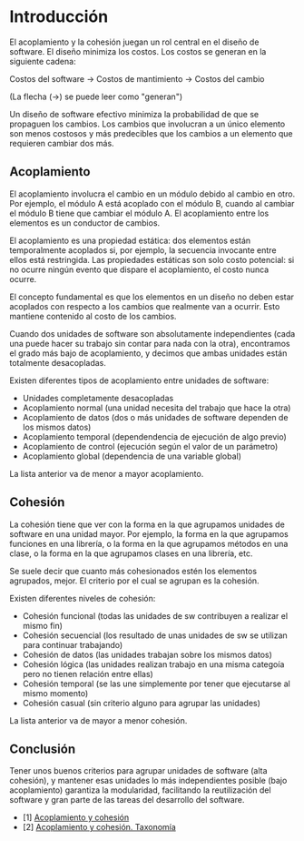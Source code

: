 # Introducción
El acoplamiento y la cohesión juegan un rol central en el diseño de software.
El diseño minimiza los costos. Los costos se generan en la siguiente cadena:

Costos del software -> Costos de mantimiento -> Costos del cambio

(La flecha (->) se puede leer como "generan")

Un diseño de software efectivo minimiza la probabilidad de que se propaguen los cambios.
Los cambios que involucran a un único elemento son menos costosos y más predecibles
que los cambios a un elemento que requieren cambiar dos más.

## Acoplamiento
El acoplamiento involucra el cambio en un módulo debido al cambio en otro. Por ejemplo,
el módulo A está acoplado con el módulo B, cuando al cambiar el módulo B tiene
que cambiar el módulo A. El acoplamiento entre los elementos es un conductor de cambios.

El acoplamiento es una propiedad estática: dos elementos están temporalmente acoplados si,
por ejemplo, la secuencia invocante entre ellos está restringida. Las propiedades
estáticas son solo costo potencial: si no ocurre ningún evento que dispare el acoplamiento,
el costo nunca ocurre.

El concepto fundamental es que los elementos en un diseño no deben estar acoplados
con respecto a los cambios que realmente van a ocurrir. Esto mantiene contenido al
costo de los cambios.

Cuando dos unidades de software son absolutamente independientes (cada una puede
hacer su trabajo sin contar para nada con la otra), encontramos el grado más bajo
de acoplamiento, y decimos que ambas unidades están totalmente desacopladas.

Existen diferentes tipos de acoplamiento entre unidades de software:

- Unidades completamente desacopladas
- Acoplamiento normal (una unidad necesita del trabajo que hace la otra)
- Acoplamiento de datos (dos o más unidades de software dependen de los mismos datos)
- Acoplamiento temporal (dependendencia de ejecución de algo previo)
- Acoplamiento de control (ejecución según el valor de un parámetro)
- Acoplamiento global (dependencia de una variable global)

La lista anterior va de menor a mayor acoplamiento.

## Cohesión
La cohesión tiene que ver con la forma en la que agrupamos unidades de software
en una unidad mayor. Por ejemplo, la forma en la que agrupamos funciones en una
librería, o la forma en la que agrupamos métodos en una clase, o la forma en la
que agrupamos clases en una librería, etc.

Se suele decir que cuanto más cohesionados estén los elementos agrupados, mejor.
El criterio por el cual se agrupan es la cohesión.

Existen diferentes niveles de cohesión:

- Cohesión funcional (todas las unidades de sw contribuyen a realizar el mismo fin)
- Cohesión secuencial (los resultado de unas unidades de sw se utilizan para continuar trabajando)
- Cohesión de datos (las unidades trabajan sobre los mismos datos)
- Cohesión lógica (las unidades realizan trabajo en una misma categoía pero no tienen relación entre ellas)
- Cohesión temporal (se las une simplemente por tener que ejecutarse al mismo momento)
- Cohesión casual (sin criterio alguno para agrupar las unidades)

La lista anterior va de mayor a menor cohesión.

## Conclusión
Tener unos buenos criterios para agrupar unidades de software (alta cohesión),
y mantener esas unidades lo más independientes posible (bajo acoplamiento)
garantiza la modularidad, facilitando la reutilización del software y gran parte
de las tareas del desarrollo del software.

- [1] [Acoplamiento y cohesión](https://dosideas.com/noticias/java/502-acoplamiento-y-cohesion)
- [2] [Acoplamiento y cohesión. Taxonomía](http://latecladeescape.com/h/2015/07/acoplamiento-y-cohesion<Paste>)
